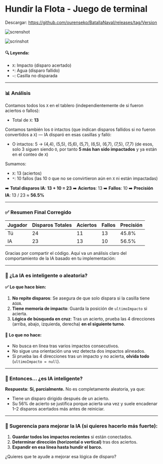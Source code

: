 # Hundir la Flota - Juego de terminal 

Descargar: https://github.com/ourenseko/BatallaNaval/releases/tag/Version

![screnshot](https://github.com/user-attachments/assets/e8927850-6f68-4785-bb35-7ff1dc48a92c)



![scrinshot](https://github.com/user-attachments/assets/230c1ce4-e847-4a40-b952-dc24efe95099)


#### 🔍 Leyenda:

* `X`: Impacto (disparo acertado)
* `*`: Agua (disparo fallido)
* `~`: Casilla no disparada

---

### 📊 Análisis 

Contamos todos los `X` en el tablero (independientemente de si fueron aciertos o fallos):

* Total de `X`: **13**

Contamos también los `O` intactos (que indican disparos fallidos si no fueron convertidos a `X`) — IA disparó en esas casillas y falló:

* O intactos: 5 → (4,4), (5,5), (5,6), (5,7), (6,5), (6,7), (7,5), (7,7)
  (de esos, solo 3 siguen siendo `O`, por tanto **5 más han sido impactados** y ya están en el conteo de `X`)

Sumamos:

* `X`: 13 (aciertos)
* `*`: 10 fallos (las 10 `O` que no se convirtieron aún en `X` ni están impactadas)

➡️ **Total disparos IA**: **13 + 10 = 23**
➡️ **Aciertos**: 13
➡️ **Fallos**: 10
➡️ **Precisión IA**: 13 / 23 ≈ **56.5%**

---

### ✅ Resumen Final Corregido

| Jugador | Disparos Totales | Aciertos | Fallos | Precisión |
| ------- | ---------------- | -------- | ------ | --------- |
| Tú      | 24               | 11       | 13     | 45.8%     |
| IA      | 23               | 13       | 10     | 56.5%     |


Gracias por compartir el código. Aquí va un análisis claro del comportamiento de la IA basado en tu implementación:

---

### 🧠 ¿La IA es inteligente o aleatoria?

#### ✅ Lo que hace bien:

1. **No repite disparos**: Se asegura de que solo dispara si la casilla tiene `AGUA`.
2. **Tiene memoria de impacto**: Guarda la posición de `ultimoImpacto` si acierta.
3. **Lógica de búsqueda en cruz**: Tras un acierto, prueba las 4 direcciones (arriba, abajo, izquierda, derecha) **en el siguiente turno**.

#### 🚫 Lo que **no** hace:

* No busca en línea tras varios impactos consecutivos.
* No sigue una orientación una vez detecta dos impactos alineados.
* Si prueba las 4 direcciones tras un impacto y no acierta, **olvida todo** (`ultimoImpacto = null`).

---

### 🤖 Entonces... ¿es IA inteligente?

**Respuesta:** **Sí, parcialmente.** No es completamente aleatoria, ya que:

* Tiene un disparo dirigido después de un acierto.
* Su 56% de acierto se justifica porque acierta una vez y suele encadenar 1–2 disparos acertados más antes de reiniciar.

---

### 🧪 Sugerencia para mejorar la IA (si quieres hacerlo más fuerte):

1. **Guardar todos los impactos recientes** si están conectados.
2. **Determinar dirección (horizontal o vertical)** tras dos aciertos.
3. **Expandir en esa línea hasta hundir el barco.**

¿Quieres que te ayude a mejorar esa lógica de disparo?
